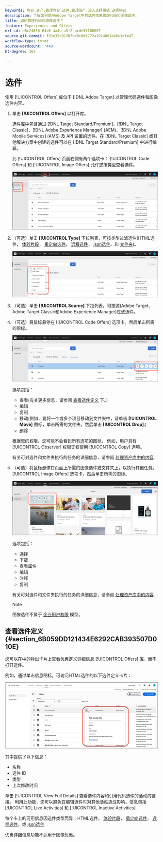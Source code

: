 ```yaml
---
keywords: 内容;资产;管理内容;选件;管理资产;进入选择模式;选择模式
description: 了解如何使用Adobe Target中的选件库来管理代码和图像选件。
title: 如何管理代码和图像选件？
feature: Experiences and Offers
exl-id: d8c24656-64d6-4a4b-a5f2-bcde57180007
source-git-commit: f93e33e91fb7be9c0d1772a2014864b46c1dfe47
workflow-type: tm+mt
source-wordcount: '440'
ht-degree: 16%

---
```


# 选件

使用 [!UICONTROL Offers] 库位于 [!DNL Adobe Target] 以管理代码选件和图像选件内容。

1. 单击 **[!UICONTROL Offers]** 以打开库。

   选件库中包含通过 [!DNL Target Standard/Premium]、[!DNL Target Classic]、[!DNL Adobe Experience Manager] (AEM)、[!DNL Adobe Mobile Services] (AMS) 及 API 设置的选件。在 [!DNL Target Classic] 或其他解决方案中创建的选件可以在 [!DNL Target Standard/Premium] 中进行编辑。

   此 [!UICONTROL Offers] 页面右侧有两个选项卡： [!UICONTROL Code Offers] 和 [!UICONTROL Image Offers] 允许您按类型查看选件。

   ![“选件”页面显示“代码选件”和“图像选件”选项卡](/help/main/c-experiences/c-manage-content/assets/offers-page.png)

1. （可选）单击 **[!UICONTROL Type]** 下拉列表，可按类型过滤选件(HTML选件， [体验片段](/help/main/c-experiences/c-manage-content/aem-experience-fragments.md)， [重定向选件](/help/main/c-experiences/c-manage-content/offer-redirect.md)， [远程选件](/help/main/c-experiences/c-manage-content/about-remote-offers.md)， [json选件](/help/main/c-experiences/c-manage-content/create-json-offer.md)、和 [文件夹](/help/main/c-experiences/c-manage-content/create-content-folder.md))。

   ![offers_filter图像](assets/offers_filter.png)

1. （可选）单击 **[!UICONTROL Source]** 下拉列表，可按源(Adobe Target、Adobe Target Classic和Adobe Experience Manager)过滤选件。

1. （可选）将鼠标悬停在 [!UICONTROL Code Offers] 选项卡，然后单击所需的图标。

   ![代码选件选项](assets/offer-picker-large.png)

   选项包括：

   * 查看(有关更多信息，请参阅 [查看选件定义](#section_6B059DD121434E6292CAB393507D010E) 下。)
   * 编辑
   * 复制
   * 移动(例如，要将一个或多个项目移动到文件夹中，请单击 **[!UICONTROL Move]** 图标，单击所需的文件夹，然后单击 **[!UICONTROL Drop]**.)
   * 删除

   根据您的权限，您可能不会看到所有选项的图标。 例如，用户具有 [!UICONTROL Observer] 权限无权使用 [!UICONTROL Copy] 选项。

   有关可对选件和文件夹执行的任务的详细信息，请参阅 [处理资产库中的内容](/help/main/c-experiences/c-manage-content/assets-working.md).

1. （可选）将鼠标悬停在页面上所需的图像选件或文件夹上，以执行其他任务。 [!UICONTROL Image Offers] 选项卡，然后单击所需的图标。

   ![“图像选件”选项](/help/main/c-experiences/c-manage-content/assets/image-offers-icons.png)

   选项包括：

   * 选择
   * 下载
   * 查看属性
   * 编辑
   * 注释
   * 复制

   有关可对选件和文件夹执行的任务的详细信息，请参阅 [处理资产库中的内容](/help/main/c-experiences/c-manage-content/assets-working.md).

   >[!NOTE]
   >
   >图像选件不属于 [企业用户权限](/help/main/administrating-target/c-user-management/property-channel/property-channel.md) 模型。


## 查看选件定义 {#section_6B059DD121434E6292CAB393507D010E}

您可以在中的弹出卡片上查看优惠定义详细信息 [!UICONTROL Offers] 库，而不打开选件。

例如，通过单击信息图标，可访问HTML选件的以下选件定义卡片：

![offer-card-html图像](assets/offer-card-html-new.png)

其中提供了以下信息：

* 名称
* 选件 ID
* 类型
* 上次修改时间

单击 [!UICONTROL View Full Details] 查看选件内容和引用代码选件的活动的链接。 利用此功能，您可以避免在编辑选件时对其他活动造成影响。信息包括 [!UICONTROL Live Activities] 和 [!UICONTROL Inactive Activities].

每个卡上的可用信息因选件类型而异：HTML选件， [体验片段](/help/main/c-experiences/c-manage-content/aem-experience-fragments.md)， [重定向选件](/help/main/c-experiences/c-manage-content/offer-redirect.md)， [远程选件](/help/main/c-experiences/c-manage-content/about-remote-offers.md)，或 [json选件](/help/main/c-experiences/c-manage-content/create-json-offer.md).

优惠详细信息功能不适用于图像优惠。

<!--

## Training video: The Content Repository ![Overview badge](/help/main/assets/overview.png)

This video includes information about managing offers.

* Connection between the [Experience Cloud Asset Library](https://experienceleague.adobe.com/docs/core-services/interface/assets/creative-cloud.html) and the Target Content Library 
* Custom HTML Offers 
* Custom HTML Offer in the [!UICONTROL Visual Experience Composer]

>[!VIDEO](https://video.tv.adobe.com/v/17387)

-->
